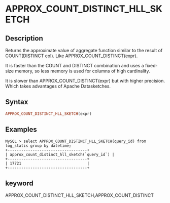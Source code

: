 # APPROX_COUNT_DISTINCT_HLL_SKETCH

## Description

Returns the approximate value of aggregate function similar to the result of COUNT(DISTINCT col). Like APPROX_COUNT_DISTINCT(expr).

It is faster than the COUNT and DISTINCT combination and uses a fixed-size memory, so less memory is used for columns of high cardinality.

It is slower than APPROX_COUNT_DISTINCT(expr) but with higher precision. Which takes advantages of Apache Datasketches.

## Syntax

```Haskell
APPROX_COUNT_DISTINCT_HLL_SKETCH(expr)
```

## Examples

```plain text
MySQL > select APPROX_COUNT_DISTINCT_HLL_SKETCH(query_id) from log_statis group by datetime;
+-----------------------------------+
| approx_count_distinct_hll_sketch(`query_id`) |
+-----------------------------------+
| 17721                             |
+-----------------------------------+
```

## keyword

APPROX_COUNT_DISTINCT_HLL_SKETCH,APPROX_COUNT_DISTINCT
